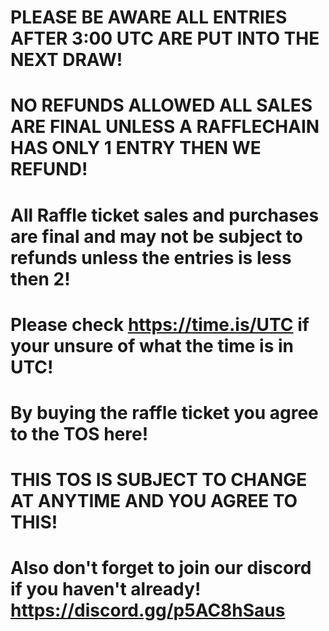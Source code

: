 # PLEASE BE AWARE ALL ENTRIES AFTER 3:00 UTC ARE PUT INTO THE NEXT DRAW!
# NO REFUNDS ALLOWED ALL SALES ARE FINAL UNLESS A RAFFLECHAIN HAS ONLY 1 ENTRY THEN WE REFUND!
# All Raffle ticket sales and purchases are final and may not be subject to refunds unless the entries is less then 2!
# Please check https://time.is/UTC if your unsure of what the time is in UTC!
# By buying the raffle ticket you agree to the TOS here!
# THIS TOS IS SUBJECT TO CHANGE AT ANYTIME AND YOU AGREE TO THIS!
# Also don't forget to join our discord if you haven't already! https://discord.gg/p5AC8hSaus
